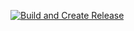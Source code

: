 [![Build and Create Release](https://github.com/apavazza/test/actions/workflows/create-release.yml/badge.svg?branch=master)](https://github.com/apavazza/test/actions/workflows/create-release.yml)
